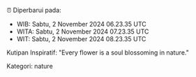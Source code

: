 ⏰ Diperbarui pada:
- WIB: Sabtu, 2 November 2024 06.23.35 UTC
- WITA: Sabtu, 2 November 2024 07.23.35 UTC
- WIT: Sabtu, 2 November 2024 08.23.35 UTC

Kutipan Inspiratif:
"Every flower is a soul blossoming in nature."


Kategori: nature

